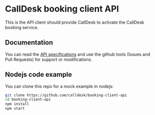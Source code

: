 CallDesk booking client API
==================

This is the API client should provide CallDesk to activate the CallDesk booking service.

Documentation
-----

  You can read the [API specifications](http://doc.calldesk.fr) and use the github tools (Issues and Pull Requests) for support or modifications.

Nodejs code example
-------

  You can clone this repo for a mock example in nodejs:  
  ```bash
  git clone https://github.com/calldesk/booking-client-api  
  cd booking-client-api  
  npm install
  npm start
  ```
